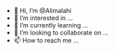 - 👋 Hi, I’m @Alimalahi
- 👀 I’m interested in ...
- 🌱 I’m currently learning ...
- 💞️ I’m looking to collaborate on ...
- 📫 How to reach me ...

<!---
Alimalahi/Alimalahi is a ✨ special ✨ repository because its `README.md` (this file) appears on your GitHub profile.
You can click the Preview link to take a look at your changes.
--->
